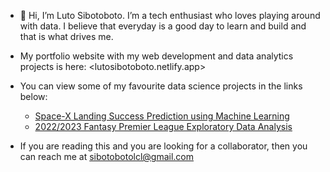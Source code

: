 - 👋 Hi, I’m Luto Sibotoboto. I’m a tech enthusiast who loves playing around with data. I believe that everyday is a good day to learn and build and that is what drives me. 

- My portfolio website with my web development and data analytics projects is here: <lutosibotoboto.netlify.app>

- You can view some of my favourite data science projects in the links below:

  - [Space-X Landing Success Prediction using Machine Learning](https://github.com/withouttheh/spaceX-landing-success-prediction)
  - [2022/2023 Fantasy Premier League Exploratory Data Analysis](https://github.com/withouttheh/fantasy-premier-league-analysis-22-23)

- If you are reading this and you are looking for a collaborator, then you can reach me at <sibotobotolcl@gmail.com>
<!---
withouttheh/withouttheh is a ✨ special ✨ repository because its `README.md` (this file) appears on your GitHub profile.
You can click the Preview link to take a look at your changes.
--->
